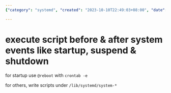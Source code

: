 ```yaml
---
{"category": "systemd", "created": "2023-10-10T22:49:03+08:00", "date": "2023-10-10 22:49:03", "description": "This article provides a detailed explanation of how to run scripts before and after system events such as startup, suspend, and shutdown. It covers using the `@reboot` command with `crontab -e` for startup event management and explains how to write scripts in `/lib/systemd/system-*` directories for handling other system events.", "modified": "2023-10-10T22:52:04+08:00", "tags": ["system events", "scripts", "crontab", "startup", "suspend", "shutdown", "systemd"], "title": "Mastering System Events: Script Execution with @reboot and systemd"}

---
```


# execute script before & after system events like startup, suspend & shutdown

for startup use `@reboot` with `crontab -e`

for others, write scripts under `/lib/systemd/system-*`
